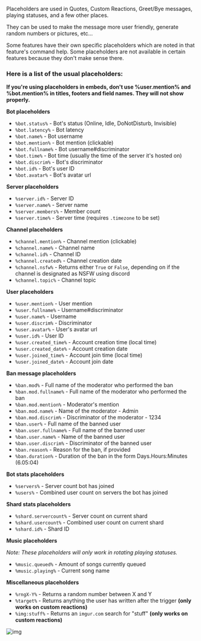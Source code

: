Placeholders are used in Quotes, Custom Reactions, Greet/Bye messages, playing statuses, and a few other places.

They can be used to make the message more user friendly, generate random numbers or pictures, etc...

Some features have their own specific placeholders which are noted in that feature's command help. Some placeholders are not available in certain features because they don't make sense there.

### Here is a list of the usual placeholders:

**If you're using placeholders in embeds, don't use %user.mention% and %bot.mention% in titles, footers and field names. They will not show properly.**

**Bot placeholders**

- `%bot.status%` - Bot's status (Online, Idle, DoNotDisturb, Invisible)
- `%bot.latency%` - Bot latency
- `%bot.name%` - Bot username
- `%bot.mention%` - Bot mention (clickable)
- `%bot.fullname%` - Bot username#discriminator
- `%bot.time%` - Bot time (usually the time of the server it's hosted on)
- `%bot.discrim%` - Bot's discriminator
- `%bot.id%` - Bot's user ID
- `%bot.avatar%` - Bot's avatar url

**Server placeholders**

- `%server.id%` - Server ID
- `%server.name%` - Server name
- `%server.members%` - Member count
- `%server.time%` - Server time (requires `.timezone` to be set)

**Channel placeholders**

- `%channel.mention%` - Channel mention (clickable)
- `%channel.name%` - Channel name
- `%channel.id%` - Channel ID
- `%channel.created%` - Channel creation date
- `%channel.nsfw%` - Returns either `True` or `False`, depending on if the channel is designated as NSFW using discord
- `%channel.topic%` - Channel topic

**User placeholders**

- `%user.mention%` - User mention
- `%user.fullname%` - Username#discriminator
- `%user.name%` - Username
- `%user.discrim%` - Discriminator
- `%user.avatar%` - User's avatar url
- `%user.id%` - User ID
- `%user.created_time%` - Account creation time (local time)
- `%user.created_date%` - Account creation date
- `%user.joined_time%` - Account join time (local time)
- `%user.joined_date%` - Account join date

**Ban message placeholders**  

- `%ban.mod%` - Full name of the moderator who performed the ban  
- `%ban.mod.fullname%` - Full name of the moderator who performed the ban  
- `%ban.mod.mention%` - Moderator's mention  
- `%ban.mod.name%` - Name of the moderator - Admin  
- `%ban.mod.discrim%` - Discriminator of the moderator - 1234  
- `%ban.user%` - Full name of the banned user  
- `%ban.user.fullname%` - Full name of the banned user  
- `%ban.user.name%` - Name of the banned user  
- `%ban.user.discrim%` - Discriminator of the banned user  
- `%ban.reason%` - Reason for the ban, if provided  
- `%ban.duration%` - Duration of the ban in the form Days.Hours:Minutes (6.05:04)  

**Bot stats placeholders**

- `%servers%` - Server count bot has joined
- `%users%` - Combined user count on servers the bot has joined

**Shard stats placeholders**

- `%shard.servercount%` - Server count on current shard
- `%shard.usercount%` - Combined user count on current shard
- `%shard.id%` - Shard ID

**Music placeholders**

*Note: These placeholders will only work in rotating playing statuses.*

- `%music.queued%` - Amount of songs currently queued
- `%music.playing%` - Current song name

**Miscellaneous placeholders**

- `%rngX-Y%` - Returns a random number between X and Y
- `%target%` - Returns anything the user has written after the trigger **(only works on custom reactions)**
- `%img:stuff%` - Returns an `imgur.com` search for "stuff" **(only works on custom reactions)**

![img](https://puu.sh/B7mgI.png)
